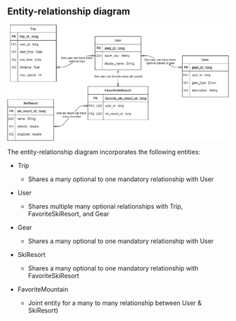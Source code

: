 ## Entity-relationship diagram

[![ERD](img/sno-erd.png)](pdf/sno-erd.pdf)

The entity-relationship diagram incorporates the following entities:

  * Trip
  
    * Shares a many optional to one mandatory relationship with User
  
  * User
    
    * Shares multiple many optional relationships with Trip, FavoriteSkiResort, and Gear
  
  * Gear
  
    * Shares a many optional to one mandatory relationship with User
  
  * SkiResort
  
    * Shares a many optional to one mandatory relationship with FavoriteSkiResort
  
  * FavoriteMountain 
  
    * Joint entity for a many to many relationship between User & SkiResort) 